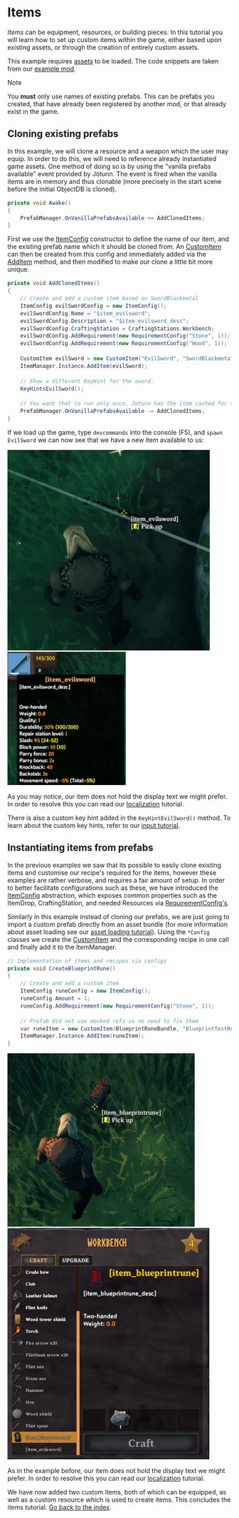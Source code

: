 # Items

_Items_ can be equipment, resources, or building pieces.
In this tutorial you will learn how to set up custom items within the game, either based upon existing assets, or through the creation of entirely custom assets.

This example requires [assets](asset-loading.md) to be loaded.
The code snippets are taken from our [example mod](https://github.com/Valheim-Modding/JotunnModExample).

> [!NOTE]
> You **must** only use names of existing prefabs. This can be prefabs you created, that have already been registered by another mod, or that already exist in the game.

## Cloning existing prefabs

In this example, we will clone a resource and a weapon which the user may equip.
In order to do this, we will need to reference already instantiated game assets.
One method of doing so is by using the "vanilla prefabs available" event provided by Jötunn.
The event is fired when the vanilla items are in memory and thus clonable (more precisely in the start scene before the initial ObjectDB is cloned).

```cs
private void Awake()
{
    PrefabManager.OnVanillaPrefabsAvailable += AddClonedItems;
}
```
First we use the [ItemConfig](xref:Jotunn.Configs.ItemConfig) constructor to define the name of our item, and the existing prefab name which it should be cloned from.
An [CustomItem](xref:Jotunn.Entities.CustomItem) can then be created from this config and immediately added via the [AddItem](xref:Jotunn.Managers.ItemManager.AddItem(Jotunn.Entities.CustomItem)) method, and then modified to make our clone a little bit more unique.

```cs
private void AddClonedItems()
{
    // Create and add a custom item based on SwordBlackmetal
    ItemConfig evilSwordConfig = new ItemConfig();
    evilSwordConfig.Name = "$item_evilsword";
    evilSwordConfig.Description = "$item_evilsword_desc";
    evilSwordConfig.CraftingStation = CraftingStations.Workbench;
    evilSwordConfig.AddRequirement(new RequirementConfig("Stone", 1));
    evilSwordConfig.AddRequirement(new RequirementConfig("Wood", 1));

    CustomItem evilSword = new CustomItem("EvilSword", "SwordBlackmetal", evilSwordConfig);
    ItemManager.Instance.AddItem(evilSword);

    // Show a different KeyHint for the sword.
    KeyHintsEvilSword();

    // You want that to run only once, Jotunn has the item cached for the game session
    PrefabManager.OnVanillaPrefabsAvailable -= AddClonedItems;
}
```

If we load up the game, type `devcommands` into the console (F5), and `spawn EvilSword` we can now see that we have a new item available to us:

![Custom Cloned Item Pickup](../images/data/customClonedItemPickup.png) ![Custom Cloned Item Hover](../images/data/customClonedItemHover.png)

As you may notice, our item does not hold the display text we might prefer.
In order to resolve this you can read our [localization](localization.md) tutorial.

There is also a custom key hint added in the `KeyHintEvilSword()` method.
To learn about the custom key hints, refer to our [input tutorial](inputs.md#creating-custom-keyhints).

## Instantiating items from prefabs

In the previous examples we saw that its possible to easily clone existing items and customise our recipe's required for the items, however these examples are rather verbose, and requires a fair amount of setup.
In order to better facilitate configurations such as these, we have introduced the [ItemConfig](xref:Jotunn.Configs.ItemConfig) abstraction, which exposes common properties such as the ItemDrop, CraftingStation, and needed Resources via [RequirementConfig's](xref:Jotunn.Configs.RequirementConfig).

Similarly in this example instead of cloning our prefabs, we are just going to import a custom prefab directly from an asset bundle (for more information about asset loading see our [asset loading tutorial](asset-loading.md)). Using the `*Config` classes we create the [CustomItem](xref:Jotunn.Entities.CustomItem) and the corresponding recipe in one call and finally add it to the ItemManager.

```cs
// Implementation of items and recipes via configs
private void CreateBlueprintRune()
{
    // Create and add a custom item
    ItemConfig runeConfig = new ItemConfig();
    runeConfig.Amount = 1;
    runeConfig.AddRequirement(new RequirementConfig("Stone", 1));

    // Prefab did not use mocked refs so no need to fix them
    var runeItem = new CustomItem(BlueprintRuneBundle, "BlueprintTestRune", fixReference: false, runeConfig);
    ItemManager.Instance.AddItem(runeItem);
}
```

![Blueprint Rune Item](../images/data/blueprintRuneItem.png) ![Blueprint Recipe Config](../images/data/blueprintRecipeConfig.png)

As in the example before, our item does not hold the display text we might prefer.
In order to resolve this you can read our [localization](localization.md) tutorial.

We have now added two custom items, both of which can be equipped, as well as a custom resource which is used to create items.
This concludes the items tutorial. [Go back to the index](overview.md).
